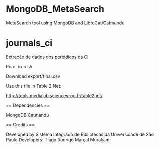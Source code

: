 # MongoDB_MetaSearch

MetaSearch tool using MongoDB and LibreCat/Catmandu

# journals_ci
Extração de dados dos periódicos da CI

Run:
./run.sh

Download export/final.csv

Use this file in Table 2 Net:

<a href='http://tools.medialab.sciences-po.fr/table2net/'>http://tools.medialab.sciences-po.fr/table2net/</a>

== Dependencies ==

MongoDB
Catmandu

== Credits ==

Developed by Sistema Integrado de Bibliotecas da Universidade de São Paulo
Developers: Tiago Rodrigo Marçal Murakami
